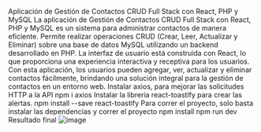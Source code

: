 
  
Aplicación de Gestión de Contactos CRUD Full Stack con React, PHP y MySQL
La aplicación de Gestión de Contactos CRUD Full Stack con React, PHP y MySQL es un sistema para administrar contactos de manera eficiente. Permite realizar operaciones CRUD (Crear, Leer, Actualizar y Eliminar) sobre una base de datos MySQL utilizando un backend desarrollado en PHP. La interfaz de usuario está construida con React, lo que proporciona una experiencia interactiva y receptiva para los usuarios. Con esta aplicación, los usuarios pueden agregar, ver, actualizar y eliminar contactos fácilmente, brindando una solución integral para la gestión de contactos en un entorno web.
Instalar axios, para mejorar las solicitudes HTTP a la API
npm i axios
Instalar la libreria react-toastify para crear las alertas.
npm install --save react-toastify
Para correr el proyecto, solo basta instalar las dependencias y correr el proyecto
npm install
npm run dev
Resultado final
![image](https://github.com/user-attachments/assets/96a47b73-abba-4eb8-a720-cfefeac6e912)
